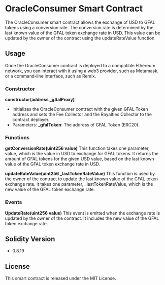 # OracleConsumer Smart Contract

The OracleConsumer smart contract allows the exchange of USD to GFAL tokens using a conversion rate. The conversion rate is determined by the last known value of the GFAL token exchange rate in USD. This value can be updated by the owner of the contract using the updateRateValue function.

## Usage

Once the OracleConsumer contract is deployed to a compatible Ethereum network, you can interact with it using a web3 provider, such as Metamask, or a command-line interface, such as Remix.

### Constructor

**constructor(address \_g4alProxy)**

- Initializes the OracleConsumer contract with the given GFAL Token address and sets the Fee Collector and the Royalties Collector to the contract deployer.
- Parameters:
  **\_gfalToken:** The address of GFAL Token (ERC20).

### Functions

**getConversionRate(uint256 value)**
This function takes one parameter, value, which is the value in USD to exchange for GFAL tokens. It returns the amount of GFAL tokens for the given USD value, based on the last known value of the GFAL token exchange rate in USD.

**updateRateValue(uint256 \_lastTokenRateValue)**
This function is used by the owner of the contract to update the last known value of the GFAL token exchange rate. It takes one parameter, \_lastTokenRateValue, which is the new value of the GFAL token exchange rate.

### Events

**UpdateRate(uint256 value)**
This event is emitted when the exchange rate is updated by the owner of the contract. It includes the new value of the GFAL token exchange rate.

## Solidity Version

- 0.8.19

## License

This smart contract is released under the MIT License.
